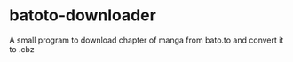 # batoto-downloader
A small program to download chapter of manga from bato.to and convert it to .cbz
